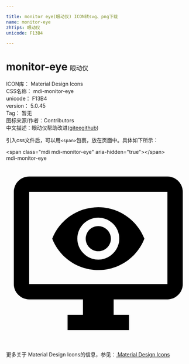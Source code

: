 ```yaml
---

title: monitor eye(眼动仪) ICON转svg、png下载
name: monitor-eye
zhTips: 眼动仪
unicode: F13B4

---
```


# monitor-eye  <small style="font-size: 60%;font-weight: 100">眼动仪</small>


<div class="detail-page">
<p>
<span>
ICON库：
<span class="badge-secondary badge">Material Design Icons</span> 
</span>
<br/>
<span>
CSS名称：
<span class="badge-secondary badge">mdi-monitor-eye</span> 
</span>
<br/>
<span>
unicode：
<span class="badge-secondary badge">F13B4</span> 
</span>
<br/>
<span>
version：
<span class="badge-secondary badge">5.0.45</span> 
</span>
<br/>
<span>Tag：
<span class="badge-light badge">暂无</span>
</span>
<br/>
<span>图标来源/作者：<span class="badge-light badge">Contributors</span></span> 
<br/>
<span class="zh-detail">中文描述：<span class="badge-primary badge">眼动仪</span><span class="help-link"><span>帮助改进</span>(<a href="https://gitee.com/liuwave/icon-helper/edit/master/json/material/monitor-eye.json" target="_blank" rel="noopener noreferrer">gitee</a><a href="https://github.com/liuwave/icon-helper/edit/master/json/material/monitor-eye.json" target="_blank" rel="noopener noreferrer">github</a></span>)</span><br/>
</p>
</div>
<div class="alert alert-dark">
  <i class="mdi mdi-monitor-eye mdi-48px"></i>
  <i class="mdi mdi-monitor-eye mdi-36px"></i>
  <i class="mdi mdi-monitor-eye mdi-24px"></i>
  <i class="mdi mdi-monitor-eye mdi-18px"></i>
</div>
<div>
  <p>引入css文件后，可以用<code>&lt;span&gt;</code>包裹，放在页面中。具体如下所示：    
  </p>
  <div class="alert alert-primary" style="font-size: 14px">
    &lt;span class="mdi mdi-monitor-eye" aria-hidden="true"&gt;&lt;/span&gt;
    <copy-btn content='<span class="mdi mdi-monitor-eye" aria-hidden="true"></span>'></copy-btn>
  </div>
  <div class="alert alert-secondary">
    <i class="mdi mdi-monitor-eye"
    style="font-size: 24px"
    aria-hidden="true"></i> mdi-monitor-eye
    <copy-btn content="mdi-monitor-eye" btn-title="复制图标名称"></copy-btn>
  </div>
</div>
<div id="svg" class="svg-wrap">
<svg xmlns="http://www.w3.org/2000/svg" viewBox="0 0 24 24"><path d="M3 4V16H21V4H3M3 2H21C22.1 2 23 2.89 23 4V16C23 16.53 22.79 17.04 22.41 17.41C22.04 17.79 21.53 18 21 18H14V20H16V22H8V20H10V18H3C2.47 18 1.96 17.79 1.59 17.41C1.21 17.04 1 16.53 1 16V4C1 2.89 1.89 2 3 2M10.84 8.93C11.15 8.63 11.57 8.45 12 8.45C12.43 8.46 12.85 8.63 13.16 8.94C13.46 9.24 13.64 9.66 13.64 10.09C13.64 10.53 13.46 10.94 13.16 11.25C12.85 11.56 12.43 11.73 12 11.73C11.57 11.73 11.15 11.55 10.84 11.25C10.54 10.94 10.36 10.53 10.36 10.09C10.36 9.66 10.54 9.24 10.84 8.93M10.07 12C10.58 12.53 11.28 12.82 12 12.82C12.72 12.82 13.42 12.53 13.93 12C14.44 11.5 14.73 10.81 14.73 10.09C14.73 9.37 14.44 8.67 13.93 8.16C13.42 7.65 12.72 7.36 12 7.36C11.28 7.36 10.58 7.65 10.07 8.16C9.56 8.67 9.27 9.37 9.27 10.09C9.27 10.81 9.56 11.5 10.07 12M6 10.09C6.94 7.7 9.27 6 12 6C14.73 6 17.06 7.7 18 10.09C17.06 12.5 14.73 14.18 12 14.18C9.27 14.18 6.94 12.5 6 10.09Z" /></svg>
</div>
<detail full-name='mdi-monitor-eye'></detail>
    
<div><p>更多关于 Material Design Icons的信息，参见：<a target="_blank" href="https://iconhelper.cn/material.html"> Material Design Icons</a>
</p></div>
